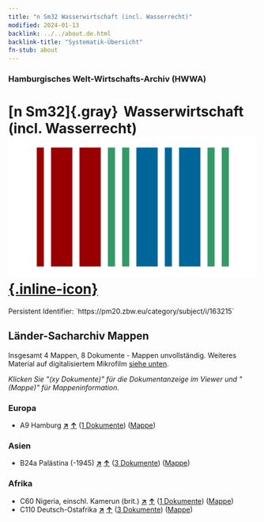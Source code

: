 ```yaml
---
title: "n Sm32 Wasserwirtschaft (incl. Wasserrecht)"
modified: 2024-01-13
backlink: ../../about.de.html
backlink-title: "Systematik-Übersicht"
fn-stub: about
---
```


### Hamburgisches Welt-Wirtschafts-Archiv (HWWA)

# [n Sm32]{.gray}&#8201; Wasserwirtschaft (incl. Wasserrecht) &#160; [![Wikidata](/images/Wikidata-logo.svg "Wikidata"){.inline-icon}](http://www.wikidata.org/entity/Q104710345)

<div class="hint">Persistent Identifier: `https://pm20.zbw.eu/category/subject/i/163215`</div>







## Länder-Sacharchiv Mappen






Insgesamt 4 Mappen, 8 Dokumente - Mappen unvollständig. Weiteres Material auf digitalisiertem Mikrofilm [siehe unten](#filmsections).

_Klicken Sie "(xy Dokumente)" für die Dokumentanzeige im Viewer und "(Mappe)" für Mappeninformation._




### Europa

- A9 Hamburg [**&nearr;**](../../../geo/i/140905/about.de.html "Hamburg (alle Mappen)") [**&uarr;**](../../../geo/about.de.html#A9 "Ländersystematik") (<a href="https://pm20.zbw.eu/iiifview/folder/sh/140905,163215" title="über: Hamburg : Wasserwirtschaft (incl. Wasserrecht)" target="_blank">1 Dokumente</a>) ([Mappe](../../../../folder/sh/1409xx/140905/1632xx/163215/about.de.html))

### Asien

- B24a Palästina (-1945) [**&nearr;**](../../../geo/i/141115/about.de.html "Palästina (-1945) (alle Mappen)") [**&uarr;**](../../../geo/about.de.html#B24a "Ländersystematik") (<a href="https://pm20.zbw.eu/iiifview/folder/sh/141115,163215" title="über: Palästina (-1945) : Wasserwirtschaft (incl. Wasserrecht)" target="_blank">3 Dokumente</a>) ([Mappe](../../../../folder/sh/1411xx/141115/1632xx/163215/about.de.html))

### Afrika

- C60 Nigeria, einschl. Kamerun (brit.) [**&nearr;**](../../../geo/i/141409/about.de.html "Nigeria, einschl. Kamerun (brit.) (alle Mappen)") [**&uarr;**](../../../geo/about.de.html#C60 "Ländersystematik") (<a href="https://pm20.zbw.eu/iiifview/folder/sh/141409,163215" title="über: Nigeria, einschl. Kamerun (brit.) : Wasserwirtschaft (incl. Wasserrecht)" target="_blank">1 Dokumente</a>) ([Mappe](../../../../folder/sh/1414xx/141409/1632xx/163215/about.de.html))
- C110 Deutsch-Ostafrika [**&nearr;**](../../../geo/i/141471/about.de.html "Deutsch-Ostafrika (alle Mappen)") [**&uarr;**](../../../geo/about.de.html#C110 "Ländersystematik") (<a href="https://pm20.zbw.eu/iiifview/folder/sh/141471,163215" title="über: Deutsch-Ostafrika : Wasserwirtschaft (incl. Wasserrecht)" target="_blank">3 Dokumente</a>) ([Mappe](../../../../folder/sh/1414xx/141471/1632xx/163215/about.de.html))



<a id="filmsections" />













